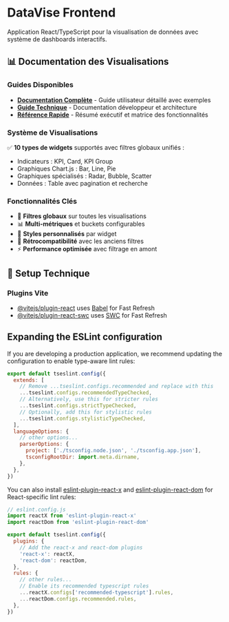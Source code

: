 # DataVise Frontend

Application React/TypeScript pour la visualisation de données avec système de dashboards interactifs.

## 📊 Documentation des Visualisations

### Guides Disponibles
- **[Documentation Complète](./VISUALIZATIONS_DOCUMENTATION.md)** - Guide utilisateur détaillé avec exemples
- **[Guide Technique](./TECHNICAL_VISUALIZATIONS_GUIDE.md)** - Documentation développeur et architecture
- **[Référence Rapide](./QUICK_REFERENCE_VISUALIZATIONS.md)** - Résumé exécutif et matrice des fonctionnalités

### Système de Visualisations
✅ **10 types de widgets** supportés avec filtres globaux unifiés :
- Indicateurs : KPI, Card, KPI Group
- Graphiques Chart.js : Bar, Line, Pie
- Graphiques spécialisés : Radar, Bubble, Scatter  
- Données : Table avec pagination et recherche

### Fonctionnalités Clés
- 🎯 **Filtres globaux** sur toutes les visualisations
- 📊 **Multi-métriques** et buckets configurables
- 🎨 **Styles personnalisés** par widget
- 🔄 **Rétrocompatibilité** avec les anciens filtres
- ⚡ **Performance optimisée** avec filtrage en amont

## 🚀 Setup Technique

### Plugins Vite
- [@vitejs/plugin-react](https://github.com/vitejs/vite-plugin-react/blob/main/packages/plugin-react) uses [Babel](https://babeljs.io/) for Fast Refresh
- [@vitejs/plugin-react-swc](https://github.com/vitejs/vite-plugin-react/blob/main/packages/plugin-react-swc) uses [SWC](https://swc.rs/) for Fast Refresh

## Expanding the ESLint configuration

If you are developing a production application, we recommend updating the configuration to enable type-aware lint rules:

```js
export default tseslint.config({
  extends: [
    // Remove ...tseslint.configs.recommended and replace with this
    ...tseslint.configs.recommendedTypeChecked,
    // Alternatively, use this for stricter rules
    ...tseslint.configs.strictTypeChecked,
    // Optionally, add this for stylistic rules
    ...tseslint.configs.stylisticTypeChecked,
  ],
  languageOptions: {
    // other options...
    parserOptions: {
      project: ['./tsconfig.node.json', './tsconfig.app.json'],
      tsconfigRootDir: import.meta.dirname,
    },
  },
})
```

You can also install [eslint-plugin-react-x](https://github.com/Rel1cx/eslint-react/tree/main/packages/plugins/eslint-plugin-react-x) and [eslint-plugin-react-dom](https://github.com/Rel1cx/eslint-react/tree/main/packages/plugins/eslint-plugin-react-dom) for React-specific lint rules:

```js
// eslint.config.js
import reactX from 'eslint-plugin-react-x'
import reactDom from 'eslint-plugin-react-dom'

export default tseslint.config({
  plugins: {
    // Add the react-x and react-dom plugins
    'react-x': reactX,
    'react-dom': reactDom,
  },
  rules: {
    // other rules...
    // Enable its recommended typescript rules
    ...reactX.configs['recommended-typescript'].rules,
    ...reactDom.configs.recommended.rules,
  },
})
```
